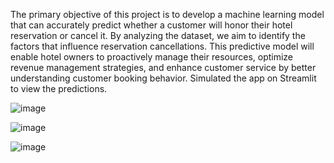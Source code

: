The primary objective of this project is to develop a machine learning model that can accurately predict whether a customer will honor their hotel reservation or cancel it. By analyzing the dataset, we aim to identify the factors that influence reservation cancellations. This predictive model will enable hotel owners to proactively manage their resources, optimize revenue management strategies, and enhance customer service by better understanding customer booking behavior. Simulated the app on Streamlit to view the predictions.

![image](https://github.com/vaishsr005/Predicting-Hotel-Reservation-Cancellation/assets/157328840/41720685-577a-44f1-afe2-b66e7c32eaba)

![image](https://github.com/vaishsr005/Predicting-Hotel-Reservation-Cancellation/assets/157328840/4403bbcf-80bf-4cb0-a3fa-88616ea4cbe4)

![image](https://github.com/vaishsr005/Predicting-Hotel-Reservation-Cancellation/assets/157328840/0beca26b-d31a-4337-b30f-d80e83fe1b7b)
